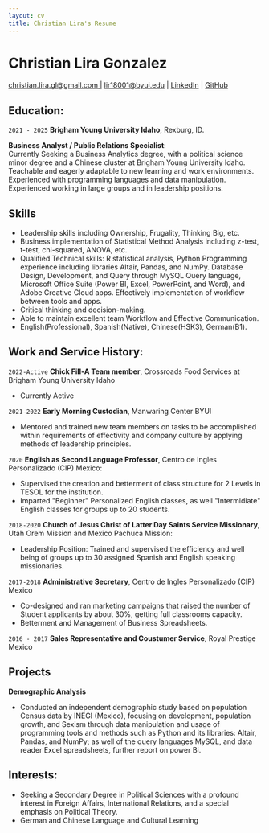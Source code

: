 ```yaml
---
layout: cv
title: Christian Lira's Resume
---
```

# Christian Lira Gonzalez

<div id="webaddress">
<a href="#">christian.lira.gl@gmail.com </a>
| <a href="#">lir18001@byui.edu</a>
| <a href="https://www.linkedin.com/in/christian-lira-6598341b9/">LinkedIn</a>
| <a href="https://github.com/ChristianLG2">GitHub</a>
</div>

## Education:

`2021 - 2025`
__Brigham Young University Idaho__, Rexburg, ID.

__Business Analyst / Public Relations Specialist__:     
Currently Seeking a Business Analytics degree, with a political science minor degree and a Chinese cluster at Brigham Young University Idaho.
Teachable and eagerly adaptable to new learning and work environments. Experienced with programming languages and data manipulation.
Experienced working in large groups and in leadership positions.

## Skills 

- Leadership skills including Ownership, Frugality, Thinking Big, etc.
- Business implementation of Statistical Method Analysis including z-test, t-test, chi-squared, ANOVA, etc.
- Qualified Technical skills: R statistical analysis, Python Programming experience including libraries Altair, Pandas, and NumPy.
Database Design, Development, and Query through MySQL Query language, Microsoft Office Suite (Power BI, Excel, PowerPoint, and
Word), and Adobe Creative Cloud apps. Effectively implementation of workflow between tools and apps.
- Critical thinking and decision-making.
- Able to maintain excellent team Workflow and Effective Communication.
- English(Professional), Spanish(Native), Chinese(HSK3), German(B1).




## Work and Service History:
`2022-Active`
__Chick Fill-A Team member__, Crossroads Food Services at Brigham Young University Idaho
- Currently Active

`2021-2022`
__Early Morning Custodian__, Manwaring Center BYUI
- Mentored and trained new team members on tasks to be accomplished within requirements of effectivity and company culture by applying methods of leadership principles.

`2020`
__English as Second Language Professor__, Centro de Ingles Personalizado (CIP) Mexico: 
* Supervised the creation and betterment of class structure for 2 Levels in TESOL for the institution.
* Imparted "Beginner" Personalized English classes, as well "Intermidiate" English classes for groups up to 20 students.
 
`2018-2020`
__Church of Jesus Christ of Latter Day Saints Service Missionary__, Utah Orem Mission and Mexico Pachuca Mission:
* Leadership Position: Trained and supervised the efficiency and well being of groups up to 30 assigned Spanish and English speaking missionaries.

`2017-2018`
__Administrative Secretary__, Centro de Ingles Personalizado (CIP) Mexico
* Co-designed and ran marketing campaigns that raised the number of Student applicants by about 30%, getting full classrooms capacity. 
* Betterment and Management of Business Spreadsheets.

`2016 - 2017`
__Sales Representative and Coustumer Service__, Royal Prestige Mexico

## Projects

__Demographic Analysis__

- Conducted an independent demographic study based on population Census data by INEGI (Mexico), focusing on development,
population growth, and Sexism through data manipulation and usage of programming tools and methods such as Python and its
libraries: Altair, Pandas, and NumPy; as well of the query languages MySQL, and data reader Excel spreadsheets, further report on
power Bi.




## Interests:

- Seeking a Secondary Degree in Political Sciences with a profound interest in Foreign Affairs, International Relations, and a special
emphasis on Political Theory.
- German and Chinese Language and Cultural Learning 
<!-- ### Footer
<!-- Last updated: February 2023 --> 



